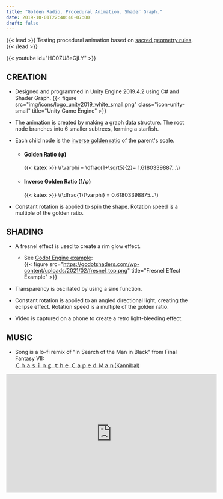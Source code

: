 ```yaml
---
title: "Golden Radio. Procedural Animation. Shader Graph."
date: 2019-10-01T22:40:40-07:00
draft: false
---
```


{{< lead >}}
Testing procedural animation based on [sacred geometry rules](https://en.wikipedia.org/wiki/Sacred_geometry).
{{< /lead >}}

{{< youtube id="HC0ZU8eGjLY" >}}

## CREATION ##

- Designed and programmed in Unity Engine 2019.4.2 using C# and Shader Graph.
  {{< figure src="img/icons/logo_unity2019_white_small.png" class="icon-unity-small" title="Unity Game Engine" >}}

- The animation is created by making a graph data structure. The root node branches into 6 smaller subtrees, forming a starfish.
- Each child node is the [inverse golden ratio](https://www.adobe.com/creativecloud/design/discover/golden-ratio.html) of the parent's scale.

  - #### Golden Ratio (φ) ####

    {{< katex >}}
    \\(\varphi = \dfrac{1+\sqrt5}{2}= 1.6180339887…\\)

  - #### Inverse Golden Ratio (1/φ) ####
  
    {{< katex >}}
    \\(\dfrac{1}{\varphi} = 0.61803398875…\\)
- Constant rotation is applied to spin the shape. Rotation speed is a multiple of the golden ratio.

## SHADING ##

- A fresnel effect is used to create a rim glow effect.
  - See [Godot Engine example](https://godotshaders.com/snippet/fresnel/):  
    {{< figure src="https://godotshaders.com/wp-content/uploads/2021/02/fresnel_top.png" title="Fresnel Effect Example" >}}

- Transparency is oscillated by using a sine function.
- Constant rotation is applied to an angled directional light, creating the eclipse effect. Rotation speed is a multiple of the golden ratio.
- Video is captured on a phone to create a retro light-bleeding effect.

## MUSIC ##

- Song is a lo-fi remix of "In Search of the Man in Black" from Final Fantasy VII:<br>
[Ｃｈａｓｉｎｇ ｔｈｅ Ｃａｐｅｄ Ｍａｎ(Kannibal)](https://www.youtube.com/watch?v=LEBkVUAAo9Q&t=2384s)<br>

<iframe width="560" height="315" src="https://www.youtube-nocookie.com/embed/LEBkVUAAo9Q?start=2384" title="YouTube video player" frameborder="0" allow="accelerometer; autoplay; clipboard-write; encrypted-media; gyroscope; picture-in-picture; web-share" allowfullscreen></iframe>